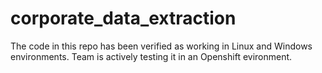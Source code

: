 # corporate_data_extraction
The code in this repo has been verified as working in Linux and Windows environments.  Team is actively testing it in an Openshift evironment.
